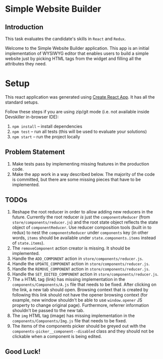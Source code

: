 # Simple Website Builder

## Introduction

This task evaluates the candidate's skills in `React` and `Redux`.

Welcome to the Simple Website Builder application. This app is an initial implementation of WYSIWYG editor that enables users to build a simple website just by picking HTML tags from the widget and filling all the attributes they need.

# Setup

This react application was generated using [Create React App](https://github.com/facebook/create-react-app). It has all the standard setups.

Follow these steps if you are using zip/git mode (i.e. not available inside Devskiller in-browser IDE):

1. `npm install` – install dependencies
2. `npm test` – run all tests (this will be used to evaluate your solutions)
3. `npm start` – run the project locally

## Problem Statement

1. Make tests pass by implementing missing features in the production code.
2. Make the app work in a way described below. The majority of the code is committed, but there are some missing pieces that have to be implemented.

## TODOs

1. Reshape the root reducer in order to allow adding new reducers in the future. Currently the root reducer _is_ just the `componentsReducer` (from `store/components/reducer.js`) and the root state object reflects the state object of `componentReducer`. Use reducer composition tools (built in to redux) to nest the `componentsReducer` under `components` key (in other words, `items` should be available under `state.components.items` instead of `state.items`).
2. The `removeComponent` action creator is missing. It should be implemented.
3. Handle the `ADD_COMPONENT` action in `store/components/reducer.js`.
4. Handle the  `UPDATE_COMPONENT` action in `store/components/reducer.js`.
5. Handle the `REMOVE_COMPONENT` action in `store/components/reducer.js`.
6. Handle the `SET_EDITED_COMPONENT` action in `store/components/reducer.js`.
7. The `a` HTML tag (link) has missing implementation in the `components/Components/A.js` file that needs to be fixed. After clicking on the link, a new tab should open. Browsing context that is created by following this link should not have the opener browsing context (for example, new window shouldn't be able to use `window.opener` JS property to change original page). Furthermore, referrer information shouldn't be passed to the new tab.
8. The `img` HTML tag (image) has missing implementation in the `components/Components/Img.js` file that needs to be fixed.
9. The items of the components picker should be greyed out with the `components-picker__component--disabled` class and they should not be clickable when a component is being edited.

## Good Luck!
